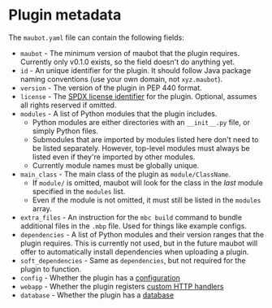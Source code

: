 # Plugin metadata
The `maubot.yaml` file can contain the following fields:

* `maubot` - The minimum version of maubot that the plugin requires.
  Currently only v0.1.0 exists, so the field doesn't do anything yet.
* `id` - An unique identifier for the plugin. It should follow Java package
  naming conventions (use your own domain, not `xyz.maubot`).
* `version` - The version of the plugin in PEP 440 format.
* `license` - The [SPDX license identifier](https://spdx.org/licenses/) for the
  plugin. Optional, assumes all rights reserved if omitted.
* `modules` - A list of Python modules that the plugin includes.
  * Python modules are either directories with an `__init__.py` file, or simply
    Python files.
  * Submodules that are imported by modules listed here don't need to be listed
    separately. However, top-level modules must always be listed even if they're
    imported by other modules.
  * Currently module names must be globally unique.
* `main_class` - The main class of the plugin as `module/ClassName`.
  * If `module/` is omitted, maubot will look for the class in the *last* module
    specified in the `modules` list.
  * Even if the module is not omitted, it must still be listed in the `modules`
    array.
* `extra_files` - An instruction for the `mbc build` command to bundle
  additional files in the `.mbp` file. Used for things like example configs.
* `dependencies` - A list of Python modules and their version ranges that the
  plugin requires. This is currently not used, but in the future maubot will
  offer to automatically install dependencies when uploading a plugin.
* `soft_dependencies` - Same as `dependencies`, but not required for the plugin
  to function.
* `config` - Whether the plugin has a [configuration]
* `webapp` - Whether the plugin registers [custom HTTP handlers]
* `database` - Whether the plugin has a [database]

[configuration]: <> (./configuration.md)
[custom HTTP handlers]: ./handlers/web.md
[database]: <> (./database.md)
